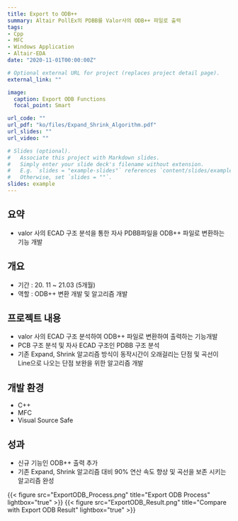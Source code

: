 ```yaml
---
title: Export to ODB++
summary: Altair PollEx의 PDBB를 Valor사의 ODB++ 파일로 출력
tags:
- Cpp
- MFC
- Windows Application
- Altair-EDA
date: "2020-11-01T00:00:00Z"

# Optional external URL for project (replaces project detail page).
external_link: ""

image:
  caption: Export ODB Functions
  focal_point: Smart

url_code: ""
url_pdf: "ko/files/Expand_Shrink_Algorithm.pdf"
url_slides: ""
url_video: ""

# Slides (optional).
#   Associate this project with Markdown slides.
#   Simply enter your slide deck's filename without extension.
#   E.g. `slides = "example-slides"` references `content/slides/example-slides.md`.
#   Otherwise, set `slides = ""`.
slides: example
---
```


##	요약
- valor 사의 ECAD 구조 분석을 통한 자사 PDBB파일을 ODB++ 파일로 변환하는 기능 개발

##	개요
- 기간 : 20. 11 ~ 21.03 (5개월)
- 역할 : ODB++ 변환 개발 및 알고리즘 개발

##	프로젝트 내용
- valor 사의 ECAD 구조 분석하여 ODB++ 파일로 변환하여 출력하는 기능개발
- PCB 구조 분석 및 자사 ECAD 구조인 PDBB 구조 분석
- 기존 Expand, Shrink 알고리즘 방식이 동작시간이 오래걸리는 단점 및 곡선이 Line으로 나오는 단점 보완을 위한 알고리즘 개발

##	개발 환경
- C++
- MFC
- Visual Source Safe

##	성과
- 신규 기능인 ODB++ 출력 추가
- 기존 Expand, Shrink 알고리즘 대비 90% 연산 속도 향상 및 곡선을 보존 시키는 알고리즘 완성

{{< figure src="ExportODB_Process.png" title="Export ODB Process" lightbox="true" >}}
{{< figure src="ExportODB_Result.png" title="Compare with Export ODB Result" lightbox="true" >}}
